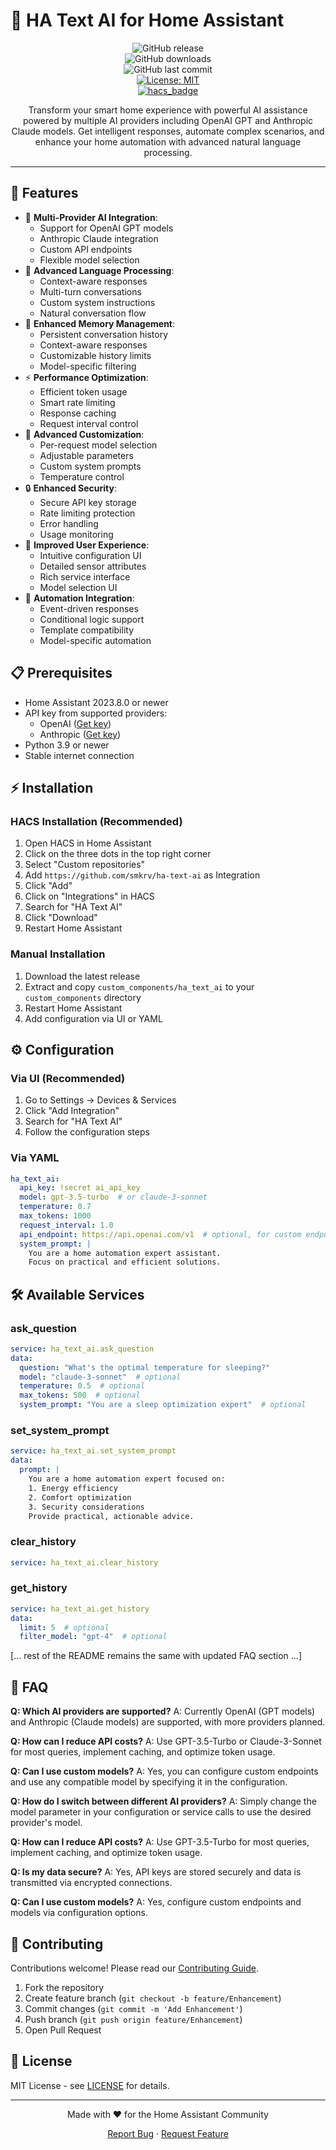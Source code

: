 # 🤖 HA Text AI for Home Assistant

<div align="center">  

![GitHub release](https://img.shields.io/github/release/smkrv/ha-text-ai.svg?style=flat-square)  
![GitHub downloads](https://img.shields.io/github/downloads/smkrv/ha-text-ai/total.svg?style=flat-square)  
![GitHub last commit](https://img.shields.io/github/last-commit/smkrv/ha-text-ai.svg?style=flat-square)  
[![License: MIT](https://img.shields.io/badge/License-MIT-yellow.svg?style=flat-square)](https://opensource.org/licenses/MIT)  
[![hacs_badge](https://img.shields.io/badge/HACS-Custom-41BDF5.svg?style=flat-square)](https://github.com/hacs/integration)  

</div>

<p align="center">
Transform your smart home experience with powerful AI assistance powered by multiple AI providers including OpenAI GPT and Anthropic Claude models. Get intelligent responses, automate complex scenarios, and enhance your home automation with advanced natural language processing.
</p>

---

## 🌟 Features

- 🧠 **Multi-Provider AI Integration**:
  - Support for OpenAI GPT models
  - Anthropic Claude integration
  - Custom API endpoints
  - Flexible model selection
- 💬 **Advanced Language Processing**:
  - Context-aware responses
  - Multi-turn conversations
  - Custom system instructions
  - Natural conversation flow
- 📝 **Enhanced Memory Management**:
  - Persistent conversation history
  - Context-aware responses
  - Customizable history limits
  - Model-specific filtering
- ⚡ **Performance Optimization**:
  - Efficient token usage
  - Smart rate limiting
  - Response caching
  - Request interval control
- 🎯 **Advanced Customization**:
  - Per-request model selection
  - Adjustable parameters
  - Custom system prompts
  - Temperature control
- 🔒 **Enhanced Security**:
  - Secure API key storage
  - Rate limiting protection
  - Error handling
  - Usage monitoring
- 🎨 **Improved User Experience**:
  - Intuitive configuration UI
  - Detailed sensor attributes
  - Rich service interface
  - Model selection UI
- 🔄 **Automation Integration**:
  - Event-driven responses
  - Conditional logic support
  - Template compatibility
  - Model-specific automation

## 📋 Prerequisites

- Home Assistant 2023.8.0 or newer
- API key from supported providers:
  - OpenAI ([Get key](https://platform.openai.com/account/api-keys))
  - Anthropic ([Get key](https://console.anthropic.com/))
- Python 3.9 or newer
- Stable internet connection

## ⚡ Installation

### HACS Installation (Recommended)  
1. Open HACS in Home Assistant  
2. Click on the three dots in the top right corner  
3. Select "Custom repositories"  
4. Add `https://github.com/smkrv/ha-text-ai` as Integration  
5. Click "Add"  
6. Click on "Integrations" in HACS  
7. Search for "HA Text AI"  
8. Click "Download"  
9. Restart Home Assistant  

### Manual Installation
1. Download the latest release
2. Extract and copy `custom_components/ha_text_ai` to your `custom_components` directory
3. Restart Home Assistant
4. Add configuration via UI or YAML

## ⚙️ Configuration

### Via UI (Recommended)
1. Go to Settings → Devices & Services
2. Click "Add Integration"
3. Search for "HA Text AI"
4. Follow the configuration steps

### Via YAML
```yaml
ha_text_ai:
  api_key: !secret ai_api_key
  model: gpt-3.5-turbo  # or claude-3-sonnet
  temperature: 0.7
  max_tokens: 1000
  request_interval: 1.0
  api_endpoint: https://api.openai.com/v1  # optional, for custom endpoints
  system_prompt: |
    You are a home automation expert assistant.
    Focus on practical and efficient solutions.
```

## 🛠️ Available Services

### ask_question
```yaml
service: ha_text_ai.ask_question
data:
  question: "What's the optimal temperature for sleeping?"
  model: "claude-3-sonnet"  # optional
  temperature: 0.5  # optional
  max_tokens: 500  # optional
  system_prompt: "You are a sleep optimization expert"  # optional
```

### set_system_prompt
```yaml
service: ha_text_ai.set_system_prompt
data:
  prompt: |
    You are a home automation expert focused on:
    1. Energy efficiency
    2. Comfort optimization
    3. Security considerations
    Provide practical, actionable advice.
```

### clear_history
```yaml
service: ha_text_ai.clear_history
```

### get_history
```yaml
service: ha_text_ai.get_history
data:
  limit: 5  # optional
  filter_model: "gpt-4"  # optional
```

[... rest of the README remains the same with updated FAQ section ...]

## 📘 FAQ

**Q: Which AI providers are supported?**
A: Currently OpenAI (GPT models) and Anthropic (Claude models) are supported, with more providers planned.

**Q: How can I reduce API costs?**
A: Use GPT-3.5-Turbo or Claude-3-Sonnet for most queries, implement caching, and optimize token usage.

**Q: Can I use custom models?**
A: Yes, you can configure custom endpoints and use any compatible model by specifying it in the configuration.

**Q: How do I switch between different AI providers?**
A: Simply change the model parameter in your configuration or service calls to use the desired provider's model.

**Q: How can I reduce API costs?**
A: Use GPT-3.5-Turbo for most queries, implement caching, and optimize token usage.

**Q: Is my data secure?**
A: Yes, API keys are stored securely and data is transmitted via encrypted connections.

**Q: Can I use custom models?**
A: Yes, configure custom endpoints and models via configuration options.

## 🤝 Contributing

Contributions welcome! Please read our [Contributing Guide](CONTRIBUTING.md).

1. Fork the repository
2. Create feature branch (`git checkout -b feature/Enhancement`)
3. Commit changes (`git commit -m 'Add Enhancement'`)
4. Push branch (`git push origin feature/Enhancement`)
5. Open Pull Request

## 📝 License

MIT License - see [LICENSE](LICENSE) for details.

---

<div align="center">

Made with ❤️ for the Home Assistant Community

[Report Bug](https://github.com/smkrv/ha-text-ai/issues) · [Request Feature](https://github.com/smkrv/ha-text-ai/issues)

</div>
